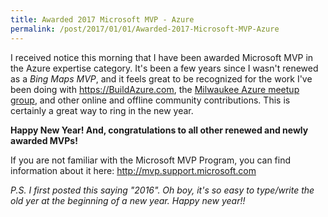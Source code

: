 ```yaml
---
title: Awarded 2017 Microsoft MVP - Azure
permalink: /post/2017/01/01/Awarded-2017-Microsoft-MVP-Azure
---
```


I received notice this morning that I have been awarded Microsoft MVP in the Azure expertise category. It's been a few years since I wasn't renewed as a *Bing Maps MVP*, and it feels great to be recognized for the work I've been doing with <https://BuildAzure.com>, the [Milwaukee Azure meetup group](http://mkeazure.com), and other online and offline community contributions. This is certainly a great way to ring in the new year.

**Happy New Year! And, congratulations to all other renewed and newly awarded MVPs!**

If you are not familiar with the Microsoft MVP Program, you can find information about it here: <http://mvp.support.microsoft.com>

*P.S. I first posted this saying "2016". Oh boy, it's so easy to type/write the old yer at the beginning of a new year. Happy new year!!*